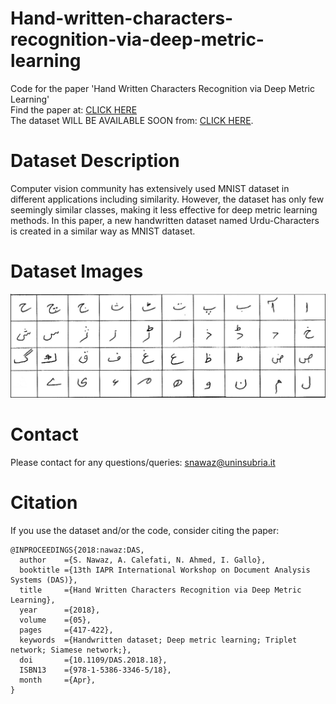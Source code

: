 # Hand-written-characters-recognition-via-deep-metric-learning
Code for the paper 'Hand Written Characters Recognition via Deep Metric Learning'
</br> Find the paper at: <a href='http://artelab.dista.uninsubria.it/res/research/papers/2018/2018-DAS-Nawaz.pdf'>CLICK HERE</a>
</br> The dataset WILL BE AVAILABLE SOON from: <a href='http://artelab.dista.uninsubria.it/publications.php'>CLICK HERE</a>.

# Dataset Description
Computer vision community has extensively used MNIST dataset in different applications including similarity. However, the dataset has only few seemingly similar classes, making it less effective for deep metric learning methods. In this paper, a new handwritten dataset named
Urdu-Characters is created in a similar way as MNIST dataset. 

# Dataset Images
<img src='images/dataset.jpg'/>

# Contact
Please contact for any questions/queries: snawaz@uninsubria.it 
# Citation
If you use the dataset and/or the code, consider citing the paper: 
```
@INPROCEEDINGS{2018:nawaz:DAS,
  author    ={S. Nawaz, A. Calefati, N. Ahmed, I. Gallo},
  booktitle ={13th IAPR International Workshop on Document Analysis Systems (DAS)},
  title     ={Hand Written Characters Recognition via Deep Metric Learning},
  year      ={2018},
  volume    ={05},
  pages     ={417-422},
  keywords  ={Handwritten dataset; Deep metric learning; Triplet network; Siamese network;},
  doi       ={10.1109/DAS.2018.18},
  ISBN13    ={978-1-5386-3346-5/18},
  month     ={Apr},
}
```
